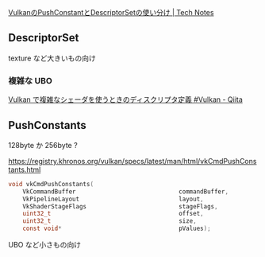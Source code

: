 [VulkanのPushConstantとDescriptorSetの使い分け | Tech Notes](https://chaosplant.tech/tech-notes/page45/)

## DescriptorSet

texture など大きいもの向け

### 複雑な UBO

[Vulkan で複雑なシェーダを使うときのディスクリプタ定義 #Vulkan - Qiita](https://qiita.com/lriki/items/934804030d56fd88dcc8)

## PushConstants

128byte か 256byte ?

https://registry.khronos.org/vulkan/specs/latest/man/html/vkCmdPushConstants.html

```c
void vkCmdPushConstants(
    VkCommandBuffer                             commandBuffer,
    VkPipelineLayout                            layout,
    VkShaderStageFlags                          stageFlags,
    uint32_t                                    offset,
    uint32_t                                    size,
    const void*                                 pValues);
```

UBO など小さもの向け
